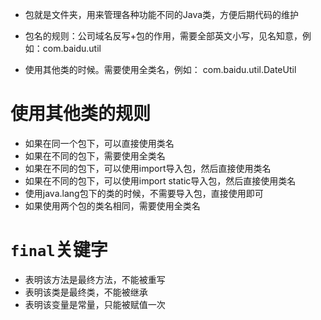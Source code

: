 * 包就是文件夹，用来管理各种功能不同的Java类，方便后期代码的维护
* 包名的规则：公司域名反写+包的作用，需要全部英文小写，见名知意，例如：com.baidu.util

* 使用其他类的时候。需要使用全类名，例如：
  com.baidu.util.DateUtil

# 使用其他类的规则

* 如果在同一个包下，可以直接使用类名
* 如果在不同的包下，需要使用全类名
* 如果在不同的包下，可以使用import导入包，然后直接使用类名
* 如果在不同的包下，可以使用import static导入包，然后直接使用类名
* 使用java.lang包下的类的时候，不需要导入包，直接使用即可
* 如果使用两个包的类名相同，需要使用全类名

# `final`关键字

* 表明该方法是最终方法，不能被重写
* 表明该类是最终类，不能被继承
* 表明该变量是常量，只能被赋值一次
